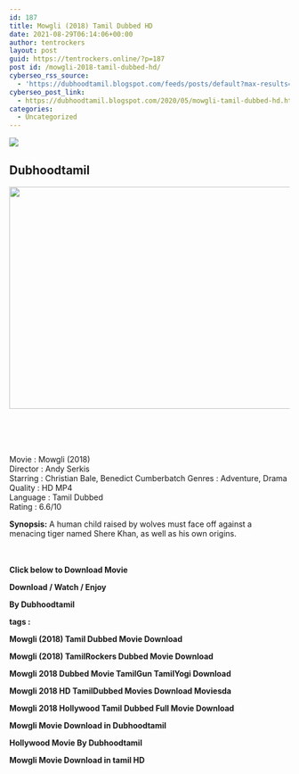 ```yaml
---
id: 187
title: Mowgli (2018) Tamil Dubbed HD
date: 2021-08-29T06:14:06+00:00
author: tentrockers
layout: post
guid: https://tentrockers.online/?p=187
post id: /mowgli-2018-tamil-dubbed-hd/
cyberseo_rss_source:
  - 'https://dubhoodtamil.blogspot.com/feeds/posts/default?max-results=150&start-index=301'
cyberseo_post_link:
  - https://dubhoodtamil.blogspot.com/2020/05/mowgli-tamil-dubbed-hd.html
categories:
  - Uncategorized
---
```

<div class="media_block">
  <img src="https://1.bp.blogspot.com/-zPy2Wy2Y3L0/XtJ9szSYxiI/AAAAAAAABTU/f4wLZFoUR1MsjhDYeUAfIMKROSUJPzrDgCEwYBhgLKs0DAL1OcqwfwSXw0RB_mNCIaSySnuteV_N_qF5KMr68__k2UFgq5Aqrx98CAvvqWxX5RTsgsQ2BvpaUOXnT9beA8NLnXVHdJCGrO-Y1S5rvDX_Koi-J3njhvrua92cQoiJNQcnoly8DjKaPo4Zk5n6RzyHZcL8ubTwP5yjd7NibnotRNQBfsUjqtKtFMe0QqpXbN9-OWphNMuBO-niIhE31Fwd2wEAHPN_ztjjRCsomeIPHjT_trWF-DXDmc376B87S2-XarAU7jXH8ruEZglfkjEfF59pCBdcDA21C4LjgqB5nG8Fdx5FG4-CrUEalZHzWJVk3Jq_ewPywAo8npek7A-xNHyc_NDNR4UlnVGbmv4Wzp_D2jiitiKXJuM_3dczPqT9lvYVj-7g9aYnHloVP0nqe6JGNbIr0T_pYeDdMZJ4TLaPsmbU8IshozB-DLQqw4xYh9SbV0r9oYbfItDEluRZJjX-_y9DsTFlODc179hN5sTEWrvItqysZHwFvXWFYgt92V7UKGrX49tEo1NVVWSmEV9mpfqLkRt8CrpeVHo6wwr36yw5vrtFnRZvU48cDxB5thRhr6BR8CjJUgVL4ME32AQdt0s39ZSTf3K4wn4DK9gU/s72-c/netflix-mowgli.jpg" class="media_thumbnail" />
</div>

<div dir="ltr" trbidi="on" readability="25.40977443609">
  <h2>
    <span>Dubhoodtamil</span>
  </h2>
  
  <div class="separator">
    <a href="https://1.bp.blogspot.com/-zPy2Wy2Y3L0/XtJ9szSYxiI/AAAAAAAABTU/f4wLZFoUR1MsjhDYeUAfIMKROSUJPzrDgCEwYBhgLKs0DAL1OcqwfwSXw0RB_mNCIaSySnuteV_N_qF5KMr68__k2UFgq5Aqrx98CAvvqWxX5RTsgsQ2BvpaUOXnT9beA8NLnXVHdJCGrO-Y1S5rvDX_Koi-J3njhvrua92cQoiJNQcnoly8DjKaPo4Zk5n6RzyHZcL8ubTwP5yjd7NibnotRNQBfsUjqtKtFMe0QqpXbN9-OWphNMuBO-niIhE31Fwd2wEAHPN_ztjjRCsomeIPHjT_trWF-DXDmc376B87S2-XarAU7jXH8ruEZglfkjEfF59pCBdcDA21C4LjgqB5nG8Fdx5FG4-CrUEalZHzWJVk3Jq_ewPywAo8npek7A-xNHyc_NDNR4UlnVGbmv4Wzp_D2jiitiKXJuM_3dczPqT9lvYVj-7g9aYnHloVP0nqe6JGNbIr0T_pYeDdMZJ4TLaPsmbU8IshozB-DLQqw4xYh9SbV0r9oYbfItDEluRZJjX-_y9DsTFlODc179hN5sTEWrvItqysZHwFvXWFYgt92V7UKGrX49tEo1NVVWSmEV9mpfqLkRt8CrpeVHo6wwr36yw5vrtFnRZvU48cDxB5thRhr6BR8CjJUgVL4ME32AQdt0s39ZSTf3K4wn4DK9gU/s1600/netflix-mowgli.jpg" imageanchor="1"><img loading="lazy" border="0" data-original-height="997" data-original-width="1600" height="398" src="https://1.bp.blogspot.com/-zPy2Wy2Y3L0/XtJ9szSYxiI/AAAAAAAABTU/f4wLZFoUR1MsjhDYeUAfIMKROSUJPzrDgCEwYBhgLKs0DAL1OcqwfwSXw0RB_mNCIaSySnuteV_N_qF5KMr68__k2UFgq5Aqrx98CAvvqWxX5RTsgsQ2BvpaUOXnT9beA8NLnXVHdJCGrO-Y1S5rvDX_Koi-J3njhvrua92cQoiJNQcnoly8DjKaPo4Zk5n6RzyHZcL8ubTwP5yjd7NibnotRNQBfsUjqtKtFMe0QqpXbN9-OWphNMuBO-niIhE31Fwd2wEAHPN_ztjjRCsomeIPHjT_trWF-DXDmc376B87S2-XarAU7jXH8ruEZglfkjEfF59pCBdcDA21C4LjgqB5nG8Fdx5FG4-CrUEalZHzWJVk3Jq_ewPywAo8npek7A-xNHyc_NDNR4UlnVGbmv4Wzp_D2jiitiKXJuM_3dczPqT9lvYVj-7g9aYnHloVP0nqe6JGNbIr0T_pYeDdMZJ4TLaPsmbU8IshozB-DLQqw4xYh9SbV0r9oYbfItDEluRZJjX-_y9DsTFlODc179hN5sTEWrvItqysZHwFvXWFYgt92V7UKGrX49tEo1NVVWSmEV9mpfqLkRt8CrpeVHo6wwr36yw5vrtFnRZvU48cDxB5thRhr6BR8CjJUgVL4ME32AQdt0s39ZSTf3K4wn4DK9gU/s640/netflix-mowgli.jpg" width="640" /></a>
  </div>
  
  <p>
    <span><br /></span><br /> <span><br /></span><br /> <span>Movie</span><span> </span><span>:</span><span> </span><span>Mowgli (2018)</span><br /><span>Director<span> </span>:<span> </span>Andy Serkis</span><br /><span>Starring<span> </span>:<span> </span>Christian Bale, Benedict Cumberbatch Genres<span> </span>:<span> </span>Adventure, Drama</span><br /><span>Quality<span> </span>:<span> </span>HD MP4</span><br /><span>Language<span> </span>:<span> </span>Tamil Dubbed</span><br /><span>Rating<span> </span>:<span> </span>6.6/10</span>
  </p>
  
  <p>
    <span><b>Synopsis:</b> A human child raised by wolves must face off against a menacing tiger named Shere Khan, as well as his own origins.</span><br /><span><br /></span><br />
  </p>
  
  <p>
    <span><b>Click below to Download Movie</b></span>
  </p>
  
  <p>
    <span><b>Download / Watch / Enjoy</b></span>
  </p>
  
  <p>
    <span><b>By Dubhoodtamil</b></span>
  </p>
  
  <p>
    <span><b>tags :</b></span>
  </p>
  
  <p>
    <span><b>Mowgli (2018) Tamil Dubbed Movie Download</b></span>
  </p>
  
  <p>
    <span><b>Mowgli (2018) TamilRockers Dubbed Movie Download</b></span>
  </p>
  
  <p>
    <span><b>Mowgli 2018 Dubbed Movie TamilGun TamilYogi Download</b></span>
  </p>
  
  <p>
    <span><b>Mowgli 2018 HD TamilDubbed Movies Download Moviesda</b></span>
  </p>
  
  <p>
    <span><b>Mowgli 2018 Hollywood Tamil Dubbed Full Movie Download&nbsp;</b></span>
  </p>
  
  <p>
    <span><b>Mowgli Movie Download in Dubhoodtamil</b></span>
  </p>
  
  <p>
    <span><b>Hollywood Movie By Dubhoodtamil</b></span>
  </p>
  
  <p>
    <span><b>Mowgli Movie Download in tamil HD</b></span>
  </p>
  
  <p>
    </div>